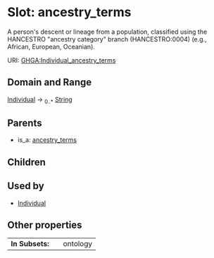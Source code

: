 
# Slot: ancestry_terms


A person's descent or lineage from a population, classified using the HANCESTRO "ancestry category" branch (HANCESTRO:0004) (e.g., African, European, Oceanian).

URI: [GHGA:Individual_ancestry_terms](https://w3id.org/GHGA/Individual_ancestry_terms)


## Domain and Range

[Individual](Individual.md) &#8594;  <sub>0..\*</sub> [String](types/String.md)

## Parents

 *  is_a: [ancestry_terms](ancestry_terms.md)

## Children


## Used by

 * [Individual](Individual.md)

## Other properties

|  |  |  |
| --- | --- | --- |
| **In Subsets:** | | ontology |

